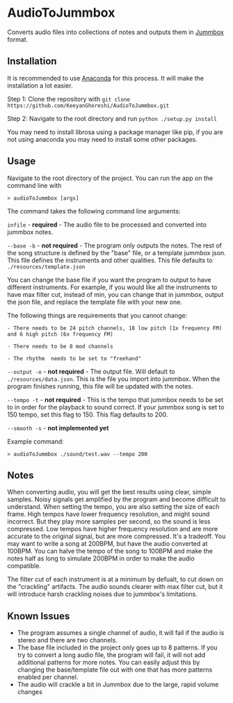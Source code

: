 # AudioToJummbox

Converts audio files into collections of notes and outputs them in [Jummbox](https://github.com/jummbus/jummbox) format.  

## Installation

It is recommended to use [Anaconda](https://www.anaconda.com/products/individual) for this process.  It will make the installation a lot easier.  

Step 1: Clone the repository with `git clone https://github.com/KeeyanGhoreshi/AudioToJummbox.git`

Step 2: Navigate to the root directory and run `python ./setup.py install`

You may need to install librosa using a package manager like pip, if you are not using anaconda you may need to install some other packages.  

## Usage

Navigate to the root directory of the project. You can run the app on the command line with 

`> audioToJummbox [args]`

The command takes the following command line arguments:

`infile` - **required** - The audio file to be processed and converted into jummbox notes.

`--base -b` - **not required** - The program only outputs the notes.  The rest of the song structure is defined by the "base" file, or a template jummbox json.  This file defines the instruments and other qualities.  This file defaults to `./resources/template.json`

You can change the base file if you want the program to output to have different instruments.  For example, if you would like all the instruments to have max filter cut, instead of min, you can change that in jummbox, output the json file, and replace the template file with your new one.

The following things are requirements that you cannot change:

    - There needs to be 24 pitch channels, 18 low pitch (1x frequency FM) and 6 high pitch (6x frequency FM)
    
    - There needs to be 8 mod channels
    
    - The rhythm  needs to be set to "freehand"

`--output -o` - **not required** - The output file.  Will default to `./resources/data.json`.  This is the file you import into jummbox.  When the program finishes running, this file will be updated with the notes.

`--tempo -t` - **not required** - This is the tempo that jummbox needs to be set to in order for the playback to sound correct.  If your jummbox song is set to 150 tempo, set this flag to 150.  This flag defaults to 200.  

`--smooth -s` - **not implemented yet**

Example command:

`> audioToJummbox ./sound/test.wav --tempo 200`

## Notes 

When converting audio, you will get the best results using clear, simple samples.  Noisy signals get amplified by the program and become difficult to understand.  When setting the tempo, you are also setting the size of each frame.  High tempos have lower frequency resolution, and might sound incorrect.  But they play more samples per second, so the sound is less compressed.  Low tempos have higher frequency resolution and are more accurate to the original signal, but are more compressed.  It's a tradeoff.  You may want to write a song at 200BPM, but have the audio converted at 100BPM.  You can halve the tempo of the song to 100BPM and make the notes half as long to simulate 200BPM in order to make the audio compatible.  

The filter cut of each instrument is at a minimum by defualt, to cut down on the "crackling" artifacts.  The audio sounds clearer with max filter cut, but it will introduce harsh crackling noises due to jummbox's limitations.

## Known Issues

- The program assumes a single channel of audio, it will fail if the audio is stereo and there are two channels.
- The base file included in the project only goes up to 8 patterns.  If you try to convert a long audio file, the program will fail, it will not add additional patterns for more notes.  You can easily adjust this by changing the base/template file out with one that has more patterns enabled per channel.   
- The audio will crackle a bit in Jummbox due to the large, rapid volume changes 

